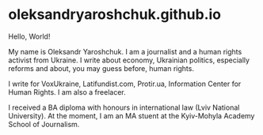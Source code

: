 # oleksandryaroshchuk.github.io

Hello, World!

My name is Oleksandr Yaroshchuk. I am a journalist and a human rights activist from Ukraine.
I write about economy, Ukrainian politics, especially reforms and about, you may guess before, human rights. 

I write for VoxUkraine, Latifundist.com, Protir.ua, Information Center for Human Rights. I am also a freelacer.

I received a BA diploma with honours in international law (Lviv National University). At the moment, I am an MA stuent at the Kyiv-Mohyla Academy School of Journalism. 
